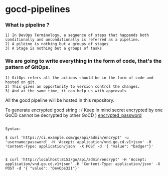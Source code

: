 # gocd-pipelines


### What is pipeline ?
    
    1) In DevOps Terminology, a sequence of steps that happends both conditionally and unconditionally is referred as a pipeline.
    2) A pileine is nothing but a groups of stages
    3) A Stage is nothing but a groups of tasks

### We are going to write everything in the form of code, that's the pattern of GitOps.
    1) GitOps refers all the actions should be in the form of code and hosted on git.
    2) This gives an opportunity to version control the changes.
    3) And at the same time, it can help us with approvals


All the gocd pipeline will be hosted in this repository.


To generate encrypted gocd string :  ( Keep in mind secret encrypted by one GoCD cannot be decrypted by other GoCD )
[encrypted_password](https://github.com/tomzo/gocd-yaml-config-plugin?tab=readme-ov-file#to-generate-an-encrypted-value)

```

Syntax: 
```
    $ curl 'https://ci.example.com/go/api/admin/encrypt' -u 'username:password' -H 'Accept: application/vnd.go.cd.v1+json' -H 'Content-Type: application/json' -X POST -d '{ "value": "badger"}'
```

$ curl 'http://localhost:8153/go/api/admin/encrypt' -H 'Accept: application/vnd.go.cd.v1+json' -H 'Content-Type: application/json' -X POST -d '{ "value": "DevOps321"}'

